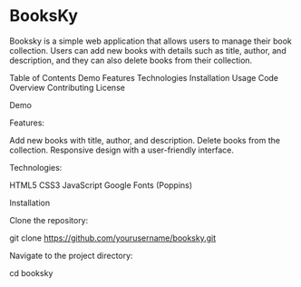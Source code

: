 # BooksKy
  Booksky is a simple web application that allows users to manage their book collection. Users can add new books with details such as title, author, and description, and they can also delete books from their collection.

  Table of Contents
Demo
Features
Technologies
Installation
Usage
Code Overview
Contributing
License

Demo

Features:

Add new books with title, author, and description.
Delete books from the collection.
Responsive design with a user-friendly interface.

Technologies:

HTML5
CSS3
JavaScript
Google Fonts (Poppins)

Installation

Clone the repository:

git clone https://github.com/yourusername/booksky.git

Navigate to the project directory:

cd booksky
